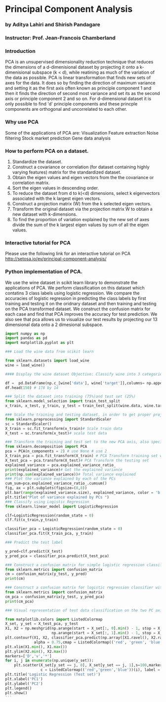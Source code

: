 # Principal Component Analysis
### by Aditya Lahiri and Shirish Pandagare
### Instructor: Prof. Jean-Francois Chamberland

### Introduction 
PCA is an unsupervised dimensionality reduction technique that reduces the dimensions of a d-dimenisional dataset by projecting it onto a k-dimenisional subspace (k < d), while reatining as much of the variation of the data as possible. PCA is linear transformation that finds new sets of axes for the data. It does so by finding the direction of maximum variance and setting it as the first axis often known as principle component 1 and then it finds the direction of second most variance and set its as the second axis or principle component 2 and so on. For d-dimensional dataset it is only possible to find 'd' principle components and these princple components are orthogonal and uncorrelated to each other. 

### Why use PCA
Some of the applications of PCA are: 
Visualization
Feature extraction
Noise filtering 
Stock market prediction
Gene data analysis

### How to perform PCA on a dataset. 
1. Standardize the dataset.
2. Construct a covariance or correlation (for dataset containing highly varying features) matrix for the standardized dataset. 
3. Obtain the eigen values and eigen vectors from the the covariance or correlation matrix.
4. Sort the eigen values in descending order. 
5. To reduce the dataset from d to k(<d) dimensions, select k eigenvectors associated with the k largest eigen vectors.
6. Construct a projection matrix (W) from the k selected eigen vectors.
7. Transform the original dataset via the projection matrix W to obtain a new dataset with k-dimensions.
8. To find the proportion of variation explained by the new set of axes divide the sum of the k largest eigen values by sum of all the eigen values.

### Interactive tutorial for PCA
Please use the following link for an interactive tutorial on PCA
http://setosa.io/ev/principal-component-analysis/

### Python implementation of PCA.
We use the wine dataset in scikit learn library to demonstrate the applications of PCA. We perform classification on this dataset which contatins 3 class labels using logistic regression. We compare the accuracies of logistic regression in predicting the class labels by first training and testing it on the oridnary dataset and then training and testing on the PCA transformed dataset. We construct the confusion matrix for each case and find that PCA improves the accuracy for test prediction. We also see that pca allows us to visualize our test results by projecting our 13 dimensional data onto a 2 dimesional subspace. 


```python 
import numpy as np
import pandas as pd
import matplotlib.pyplot as plt

### Load the wine data from scikit learn

from sklearn.datasets import load_wine
wine = load_wine()

#### Display the wine dataset Objective: Classify wine into 3 categories

df =  pd.DataFrame(np.c_[wine['data'], wine['target']],columns= np.append(wine['feature_names'], ['target']))
df.head(150) # 178 by 14

### Split the dataset into training (75%)and test set (25%)
from sklearn.model_selection import train_test_split
x_train, x_test, y_train, y_test = train_test_split(wine.data, wine.target, test_size=0.25, random_state=100)

### Scale the training and testing dataset, in order to get proper projections of the data
from sklearn.preprocessing import StandardScaler
sc = StandardScaler()
X_train = sc.fit_transform(x_train)# Scale train data
X_test = sc.transform(x_test)# scale test data

### Transform the training and test set to the new PCA axis, also specify the number of components
from sklearn.decomposition import PCA
pca = PCA(n_components = 2) # use None # use 2
X_train_pca = pca.fit_transform(X_train) # PCA Transform training set with n_components features
X_test_pca = pca.transform(X_test)# PCA Transform the testing set
explained_variance = pca.explained_variance_ratio_
print(explained_variance)# Get the explained variance
print(np.sum(explained_variance))# Total variance explained
### Plot the variance explained by each of the PCs
cum_sum=pca.explained_variance_ratio_.cumsum()
fig, ax = plt.subplots(figsize=(8,8))
plt.bar(range(explained_variance.size), explained_variance, color = 'b',alpha=0.5)
plt.title("Plot of variance explained by PCs ")
### Classify using Logistic Regression
from sklearn.linear_model import LogisticRegression

clf=LogisticRegression(random_state = 0)
clf.fit(x_train,y_train)

classifier_pca = LogisticRegression(random_state = 0)
classifier_pca.fit(X_train_pca, y_train)

### Predict the test label

y_pred=clf.predict(X_test)
y_pred_pca = classifier_pca.predict(X_test_pca)

### Construct a confusion matrix for simple logistic regression classifier
from sklearn.metrics import confusion_matrix
cm = confusion_matrix(y_test, y_pred)
print(cm)

### Construct a confusion matrix for logistic regression classifier with PCA transformed data
from sklearn.metrics import confusion_matrix
cm_pca = confusion_matrix(y_test, y_pred_pca)
print(cm_pca)

### Visual representation of test data classification on the two PC axi

from matplotlib.colors import ListedColormap
X_set, y_set = X_test_pca, y_test
X1, X2 = np.meshgrid(np.arange(start = X_set[:, 0].min() - 1, stop = X_set[:, 0].max() + 1, step = 0.01),
                     np.arange(start = X_set[:, 1].min() - 1, stop = X_set[:, 1].max() + 1, step = 0.01))
plt.contourf(X1, X2, classifier_pca.predict(np.array([X1.ravel(), X2.ravel()]).T).reshape(X1.shape),
             alpha = 0.75,cmap = ListedColormap(('red', 'green', 'blue')))
plt.xlim(X1.min(), X1.max())
plt.ylim(X2.min(), X2.max())
markers=['D','v','*']
for i, j in enumerate(np.unique(y_set)):
    plt.scatter(X_set[y_set == j, 0], X_set[y_set == j, 1],s=100,marker=markers[j],edgecolors='k',
                c = ListedColormap(('red','green','blue'))(i), label = j)
plt.title('Logistic Regression (Test set)')
plt.xlabel('PC1')
plt.ylabel('PC2')
plt.legend()
plt.show()
'''
